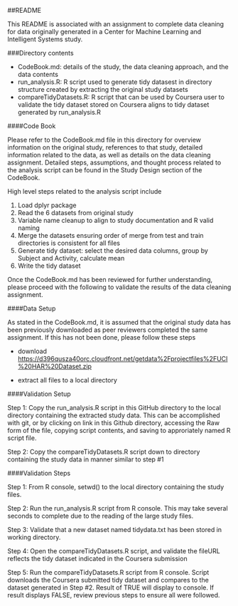 ##README

This README is associated with an assignment to complete data cleaning for data originally generated in a Center for Machine Learning and Intelligent Systems study.

###Directory contents

+ CodeBook.md: details of the study, the data cleaning approach, and the data contents
+ run_analysis.R: R script used to generate tidy datasest in directory structure created by extracting the original study datasets
+ compareTidyDatasets.R: R script that can be used by Coursera user to validate the tidy dataset stored on Coursera aligns to tidy dataset generated by run_analysis.R

####Code Book

Please refer to the CodeBook.md file in this directory for overview information on the original study, references to that study, detailed information related to the data, as well as details on the data cleaning assignment.  Detailed steps, assumptions, and thought process related to the analysis script can be found in the Study Design section of the CodeBook.

High level steps related to the analysis script include

1. Load dplyr package
2. Read the 6 datasets from original study
3. Variable name cleanup to align to study documentation and R valid naming
4. Merge the datasets ensuring order of merge from test and train directories is consistent for all files
5. Generate tidy dataset: select the desired data columns, group by Subject and Activity, calculate mean
6. Write the tidy dataset

Once the CodeBook.md has been reviewed for further understanding, please proceed with the following to validate the results of the data cleaning assignment.

####Data Setup

As stated in the CodeBook.md, it is assumed that the original study data has been previously downloaded as peer reviewers completed the same assignment.  If this has not been done, please follow these steps
  
  * download https://d396qusza40orc.cloudfront.net/getdata%2Fprojectfiles%2FUCI%20HAR%20Dataset.zip
  
  * extract all files to a local directory

####Validation Setup

Step 1: Copy the run_analysis.R script in this GitHub directory to the local directory containing the extracted study data.  This can be accomplished with git, or by clicking on link in this Github directory, accessing the Raw form of the file, copying script contents, and saving to approriately named R script file.

Step 2: Copy the compareTidyDatasets.R script down to directory containing the study data in manner similar to step #1

####Validation Steps

Step 1: From R console, setwd() to the local directory containing the study files.

Step 2: Run the run_analysis.R script from R console.  This may take several seconds to complete due to the reading of the large study files.

Step 3: Validate that a new dataset named tidydata.txt has been stored in working directory.

Step 4: Open the compareTidyDatasets.R script, and validate the fileURL reflects the tidy dataset indicated in the Coursera submission

Step 5: Run the compareTidyDatasets.R script from R console.  Script downloads the Coursera submitted tidy dataset and compares to the dataset generated in Step #2.  Result of TRUE will display to console.  If result displays FALSE, review previous steps to ensure all were followed.

